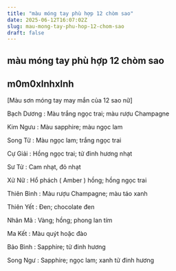 ```yaml
---
title: "màu móng tay phù hợp 12 chòm sao"
date: 2025-06-12T16:07:02Z
slug: mau-mong-tay-phu-hop-12-chom-sao
draft: false
---
```


## màu móng tay phù hợp 12 chòm sao

## m0m0xInhxInh

[Màu sơn móng tay may mắn của 12 sao nữ]

Bạch Dương : Màu trắng ngọc trai; màu rượu Champagne

Kim Ngưu : Màu sapphire; màu ngọc lam

Song Tử : Màu ngọc lam; trắng ngọc trai

Cự Giải : Hồng ngọc trai; tử đinh hương nhạt

Sư Tử : Cam nhạt, đỏ nhạt

Xử Nữ : Hổ phách ( Amber ) hồng; hồng ngọc trai

Thiên Bình : Màu rượu Champagne; màu táo xanh

Thiên Yết : Đen; chocolate đen

Nhân Mã : Vàng; hồng; phong lan tím

Ma Kết : Màu quýt hoặc đào

Bảo Bình : Sapphire; tử đinh hương

Song Ngư : Sapphire; ngọc lam; xanh tử đinh hương